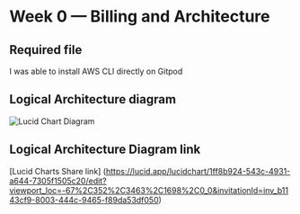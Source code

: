 # Week 0 — Billing and Architecture

## Required file 

I was able to install AWS CLI directly on Gitpod 

## Logical Architecture diagram
![Lucid Chart Diagram](https://github.com/user-attachments/assets/033636fb-e4e4-4651-8e1d-ad261b99768f)

## Logical Architecture Diagram link
[Lucid Charts Share link] (https://lucid.app/lucidchart/1ff8b924-543c-4931-a644-7305f1505c20/edit?viewport_loc=-67%2C352%2C3463%2C1698%2C0_0&invitationId=inv_b1143cf9-8003-444c-9465-f89da53df050)
